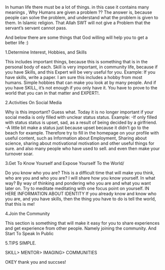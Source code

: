 In human life there must be a lot of things. in this case it contains many meanings , Why Humans are given a problem ??
The answer is, because people can solve the problem, and understand what the problem is given to them. In Islamic religion. That Allah SWT will not give a Problem that the servant’s servant cannot pass.


And below there are some things that God willing will help you to get a better life :)

1.Determine Interest, Hobbies, and Skills

This includes important things, because this is something that is in the personal body of each.
Skill is very important, in community life, because if you have Skills, and this Expert will be very useful for you.
Example:
If you have skills, write a paper.
I am sure this includes a hobby from most humans.
Simple hobbies that can make you look at by many people.
And if you have SKILL, it’s not enough if you only have it. You have to prove to the world that you can in that matter and EXPERT!.


2.Activities On Social Media

Why is this important? Guess what. Today it is no longer important if your social media is only filled with unclear status status.
Example:
-If only filled with status status is upset, sad, as a result of being decided by a girlfriend.
-A little bit make a status just because upset because it didn’t go to the beach for example.
Therefore try to fill in the homepage on your profile with useful content, such as Information about Employment, Sharing about science, sharing about motivational motivation and other useful things for sure. and also many people who have used to sell. and even then make your turnover soar.


3.Get To Know Yourself and Expose Yourself To the World/

Do you know who you are?
This is a difficult time that will make you think, who are you and who you are?
I will share how you know yourself. In what way? By way of thinking and pondering who you are and what you want later on.
Try to meditate meditating with one focus point on yourself.
IN HERE INFORMATION ABOUT IDENTITY
If you already know and know who you are, and you have skills, then the thing you have to do is tell the world, that this is me!


4.Join the Community

This section is something that will make it easy for you to share experiences and get experience from other people.
Namely joining the community.
And Start To Speak In Public


5.TIPS SIMPLE.

SKILL> MENTOR> IMAGING> COMMUNITIES


OKEY thank you and succses!

